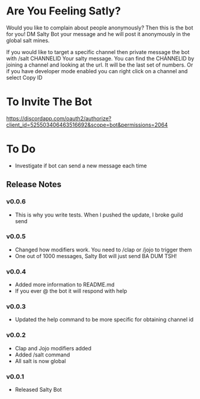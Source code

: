 # Are You Feeling Satly?
Would you like to complain about people anonymously? Then this is the bot for you!
DM Salty Bot your message and he will post it anonymously in the global salt mines.

If you would like to target a specific channel then private message the bot with /salt CHANNELID Your salty message.
You can find the CHANNELID by joining a channel and looking at the url. It will be the last set of numbers. 
Or if you have developer mode enabled you can right click on a channel and select Copy ID

# To Invite The Bot
https://discordapp.com/oauth2/authorize?client_id=525503406463516692&scope=bot&permissions=2064

# To Do
* Investigate if bot can send a new message each time

## Release Notes

### v0.0.6
* This is why you write tests. When I pushed the update, I broke guild send

### v0.0.5
* Changed how modifiers work. You need to /clap or /jojo to trigger them
* One out of 1000 messages, Salty Bot will just send BA DUM TSH!

### v0.0.4
* Added more information to README.md
* If you ever @ the bot it will respond with help

### v0.0.3
* Updated the help command to be more specific for obtaining channel id

### v0.0.2
* Clap and Jojo modifiers added
* Added /salt command
* All salt is now global

### v0.0.1
* Released Salty Bot